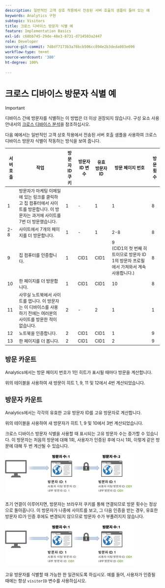 ```yaml
---
description: 일반적인 고객 상호 작용에서 전송된 서버 호출의 샘플이 들어 있는 예
keywords: Analytics 구현
subtopic: Visitors
title: 크로스 디바이스 방문자 식별 예
feature: Implementation Basics
exl-id: c68bb745-29de-48e3-8731-d714503a2447
role: Developer
source-git-commit: 7d8df7173b3a78bcb506cc894e2b3deda003e696
workflow-type: tm+mt
source-wordcount: '380'
ht-degree: 100%

---
```


# 크로스 디바이스 방문자 식별 예

>[!IMPORTANT]
>
>디바이스 간에 방문자를 식별하는 이 방법은 더 이상 권장되지 않습니다. 구성 요소 사용 안내서의 [크로스 디바이스 분석](/help/components/cda/overview.md)을 참조하십시오.

다음 예에서는 일반적인 고객 상호 작용에서 전송된 서버 호출 샘플을 사용하여 크로스 디바이스 방문자 식별이 작동하는 방식을 보여 줍니다.

| 서버 호출 | 작업 | 방문자 ID 쿠키 | 방문자 ID 변수 | 유효 방문자 ID | 방문 페이지 번호 | 방문 횟수 |
|--- |--- |--- |--- |--- |--- |--- |
| 1 | 방문자가 마케팅 이메일에 있는 링크를 클릭하고 집 컴퓨터에서 사이트를 방문합니다. 이 방문자는 과거에 사이트를 7번 더 방문했습니다. | 1 | - | 1 | 1 | 8 |
| 2-8 | 사이트에서 7개의 페이지를 더 방문합니다. | 1 | - | 1 | 2-8 | 8 |
| 9 | 집 컴퓨터를 인증합니다. | 1 | CID1 | CID1 | 9 <br> (CID1의 첫 번째 히트이므로 방문자 ID 1의 방문자 프로필에서 가져와서 계속 사용합니다.) | 8 |
| 10 | 한 페이지를 더 방문합니다. | 1 | CID1 | CID1 | 10 | 8 |
| 11 | 사무실 노트북에서 사이트를 엽니다. 이 방문자는 이 디바이스를 사용하기 전에는 여러분의 사이트를 방문한 적이 없습니다. | 2 | - | 2 | 1 | 1 |
| 12 | 노트북을 인증합니다. | 2 | CID1 | CID1 | 1 | 9 |
| 13 | 한 페이지를 더 봅니다. | 2 | CID1 | CID1 | 2 | 9 |

## 방문 카운트

Analytics에서는 방문 페이지 번호가 1인 히트가 표시될 때마다 방문을 계산합니다.

위의 테이블을 사용하여 새 방문이 히트 1, 9, 11 및 12에서 4번 계산되었습니다.

## 방문자 카운트

Analytics에서는 각각의 유효한 고유 방문자 ID를 고유 방문자로 계산합니다.

위의 테이블을 사용하여 새 방문자가 히트 1, 9 및 10에서 3번 계산되었습니다.

크로스 디바이스 방문자 식별을 사용할 때 표시되는 고유 방문자 수는 증가할 수 있습니다. 이 방문자는 처음의 방문에 대해 1회, 사용자가 인증된 후에 다시 1회, 이렇게 같은 방문에 대해 두 번 계산될 수 있습니다.

![](assets/visitors.png)

초기 연결이 이루어지면, 방문자는 브라우저 쿠키를 통해 연결되므로 방문 횟수는 정상으로 돌아옵니다. 이 방문자가 나중에 사이트를 보고, 그 다음 인증을 받는 경우, 유효한 방문자 ID가 인증 후에도 변경되지 않으므로 방문자 수가 부풀려지지 않습니다.

![](assets/visitors_2.png)

고유 방문자를 식별할 때 가능한 한 일관되도록 하십시오. 예를 들어, 사용자가 인증될 때에는 항상 `visitorID` 변수를 사용하십시오.
